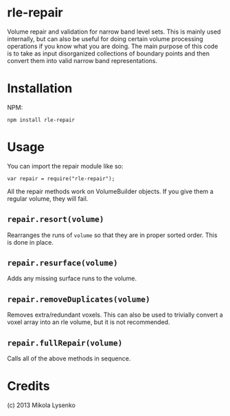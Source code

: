 rle-repair
==========

Volume repair and validation for narrow band level sets.  This is mainly used internally, but can also be useful for doing certain volume processing operations if you know what you are doing.  The main purpose of this code is to take as input disorganized collections of boundary points and then convert them into valid narrow band representations.

Installation
============
NPM:

    npm install rle-repair

Usage
=====
You can import the repair module like so:

    var repair = require("rle-repair");

All the repair methods work on VolumeBuilder objects.  If you give them a regular volume, they will fail.

`repair.resort(volume)`
-----------------------
Rearranges the runs of `volume` so that they are in proper sorted order.  This is done in place.

`repair.resurface(volume)`
--------------------------
Adds any missing surface runs to the volume.

`repair.removeDuplicates(volume)`
---------------------------------
Removes extra/redundant voxels.  This can also be used to trivially convert a voxel array into an rle volume, but it is not recommended.

`repair.fullRepair(volume)`
---------------------------
Calls all of the above methods in sequence.


Credits
=======
(c) 2013 Mikola Lysenko
